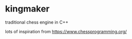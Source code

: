 # kingmaker
traditional chess engine in C++

lots of inspiration from https://www.chessprogramming.org/
